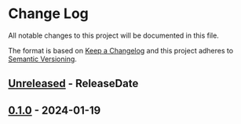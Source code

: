 # Change Log
All notable changes to this project will be documented in this file.

The format is based on [Keep a Changelog](http://keepachangelog.com/)
and this project adheres to [Semantic Versioning](http://semver.org/).

<!-- next-header -->
## [Unreleased] - ReleaseDate

## [0.1.0] - 2024-01-19

<!-- next-url -->
[Unreleased]: https://github.com/rust-cli/env_logger/compare/env_filter-v0.1.0...HEAD
[0.1.0]: https://github.com/rust-cli/env_logger/compare/b4a2c304c16d1db4a2998f24c00e00c0f776113b...env_filter-v0.1.0
